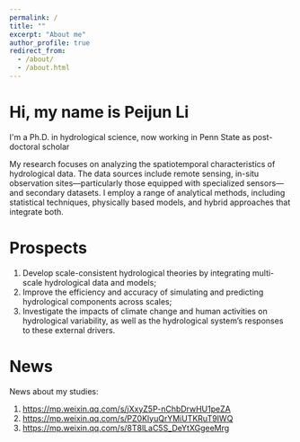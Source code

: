 ```yaml
---
permalink: /
title: ""
excerpt: "About me"
author_profile: true
redirect_from: 
  - /about/
  - /about.html
---
```

Hi, my name is Peijun Li
=====
I'm a Ph.D. in hydrological science, now working in Penn State as post-doctoral scholar

My research focuses on analyzing the spatiotemporal characteristics of hydrological data. The data sources include remote sensing, in-situ observation sites—particularly those equipped with specialized sensors—and secondary datasets. I employ a range of analytical methods, including statistical techniques, physically based models, and hybrid approaches that integrate both.


Prospects
======
1. Develop scale-consistent hydrological theories by integrating multi-scale hydrological data and models; 
2. Improve the efficiency and accuracy of simulating and predicting hydrological components across scales; 
3. Investigate the impacts of climate change and human activities on hydrological variability, as well as the hydrological system’s responses to these external drivers.



News
======

News about my studies:
1. https://mp.weixin.qq.com/s/jXxyZ5P-nChbDrwHU1peZA
2. https://mp.weixin.qq.com/s/PZ0KlyuQrYMiUTKRuT9IWQ
3. https://mp.weixin.qq.com/s/8T8lLaC5S_DeYtXGgeeMrg


<!-- Reviews
======
Journal of Hydrology, 7.
Hydrology and Earth System Sciences, 1.
Water Resources Research, 3.
Communications Earth & Environment, 1. -->


